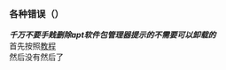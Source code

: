 ### 各种错误（）
***千万不要手贱删除apt软件包管理器提示的不需要可以卸载的***  
首先按照[教程](https://www.yuque.com/xtdrone/manual_cn/vslam)  
然后没有然后了
